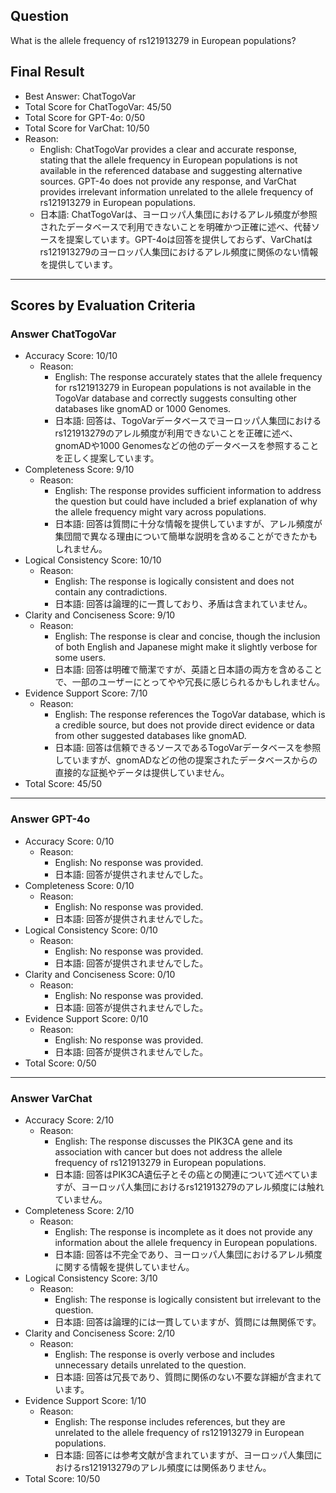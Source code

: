 ## Question

What is the allele frequency of rs121913279 in European populations?

## Final Result

- Best Answer: ChatTogoVar
- Total Score for ChatTogoVar: 45/50
- Total Score for GPT-4o: 0/50
- Total Score for VarChat: 10/50
- Reason:
  - English: ChatTogoVar provides a clear and accurate response, stating that the allele frequency in European populations is not available in the referenced database and suggesting alternative sources. GPT-4o does not provide any response, and VarChat provides irrelevant information unrelated to the allele frequency of rs121913279 in European populations.
  - 日本語: ChatTogoVarは、ヨーロッパ人集団におけるアレル頻度が参照されたデータベースで利用できないことを明確かつ正確に述べ、代替ソースを提案しています。GPT-4oは回答を提供しておらず、VarChatはrs121913279のヨーロッパ人集団におけるアレル頻度に関係のない情報を提供しています。

---

## Scores by Evaluation Criteria

### Answer ChatTogoVar
- Accuracy Score: 10/10
  - Reason: 
    - English: The response accurately states that the allele frequency for rs121913279 in European populations is not available in the TogoVar database and correctly suggests consulting other databases like gnomAD or 1000 Genomes.
    - 日本語: 回答は、TogoVarデータベースでヨーロッパ人集団におけるrs121913279のアレル頻度が利用できないことを正確に述べ、gnomADや1000 Genomesなどの他のデータベースを参照することを正しく提案しています。
- Completeness Score: 9/10
  - Reason: 
    - English: The response provides sufficient information to address the question but could have included a brief explanation of why the allele frequency might vary across populations.
    - 日本語: 回答は質問に十分な情報を提供していますが、アレル頻度が集団間で異なる理由について簡単な説明を含めることができたかもしれません。
- Logical Consistency Score: 10/10
  - Reason: 
    - English: The response is logically consistent and does not contain any contradictions.
    - 日本語: 回答は論理的に一貫しており、矛盾は含まれていません。
- Clarity and Conciseness Score: 9/10
  - Reason: 
    - English: The response is clear and concise, though the inclusion of both English and Japanese might make it slightly verbose for some users.
    - 日本語: 回答は明確で簡潔ですが、英語と日本語の両方を含めることで、一部のユーザーにとってやや冗長に感じられるかもしれません。
- Evidence Support Score: 7/10
  - Reason: 
    - English: The response references the TogoVar database, which is a credible source, but does not provide direct evidence or data from other suggested databases like gnomAD.
    - 日本語: 回答は信頼できるソースであるTogoVarデータベースを参照していますが、gnomADなどの他の提案されたデータベースからの直接的な証拠やデータは提供していません。
- Total Score: 45/50

---

### Answer GPT-4o
- Accuracy Score: 0/10
  - Reason: 
    - English: No response was provided.
    - 日本語: 回答が提供されませんでした。
- Completeness Score: 0/10
  - Reason: 
    - English: No response was provided.
    - 日本語: 回答が提供されませんでした。
- Logical Consistency Score: 0/10
  - Reason: 
    - English: No response was provided.
    - 日本語: 回答が提供されませんでした。
- Clarity and Conciseness Score: 0/10
  - Reason: 
    - English: No response was provided.
    - 日本語: 回答が提供されませんでした。
- Evidence Support Score: 0/10
  - Reason: 
    - English: No response was provided.
    - 日本語: 回答が提供されませんでした。
- Total Score: 0/50

---

### Answer VarChat
- Accuracy Score: 2/10
  - Reason: 
    - English: The response discusses the PIK3CA gene and its association with cancer but does not address the allele frequency of rs121913279 in European populations.
    - 日本語: 回答はPIK3CA遺伝子とその癌との関連について述べていますが、ヨーロッパ人集団におけるrs121913279のアレル頻度には触れていません。
- Completeness Score: 2/10
  - Reason: 
    - English: The response is incomplete as it does not provide any information about the allele frequency in European populations.
    - 日本語: 回答は不完全であり、ヨーロッパ人集団におけるアレル頻度に関する情報を提供していません。
- Logical Consistency Score: 3/10
  - Reason: 
    - English: The response is logically consistent but irrelevant to the question.
    - 日本語: 回答は論理的には一貫していますが、質問には無関係です。
- Clarity and Conciseness Score: 2/10
  - Reason: 
    - English: The response is overly verbose and includes unnecessary details unrelated to the question.
    - 日本語: 回答は冗長であり、質問に関係のない不要な詳細が含まれています。
- Evidence Support Score: 1/10
  - Reason: 
    - English: The response includes references, but they are unrelated to the allele frequency of rs121913279 in European populations.
    - 日本語: 回答には参考文献が含まれていますが、ヨーロッパ人集団におけるrs121913279のアレル頻度には関係ありません。
- Total Score: 10/50